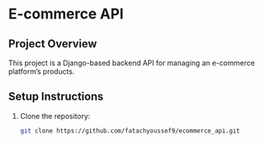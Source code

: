 # E-commerce API  

## Project Overview  
This project is a Django-based backend API for managing an e-commerce platform’s products.  

## Setup Instructions  

1. Clone the repository:  
   ```bash
   git clone https://github.com/fatachyoussef9/ecommerce_api.git

